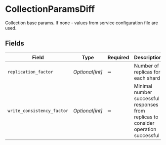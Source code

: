 # CollectionParamsDiff

Collection base params.  If none - values from service configuration file are used.


## Fields

| Field                                                                              | Type                                                                               | Required                                                                           | Description                                                                        |
| ---------------------------------------------------------------------------------- | ---------------------------------------------------------------------------------- | ---------------------------------------------------------------------------------- | ---------------------------------------------------------------------------------- |
| `replication_factor`                                                               | *Optional[int]*                                                                    | :heavy_minus_sign:                                                                 | Number of replicas for each shard                                                  |
| `write_consistency_factor`                                                         | *Optional[int]*                                                                    | :heavy_minus_sign:                                                                 | Minimal number successful responses from replicas to consider operation successful |